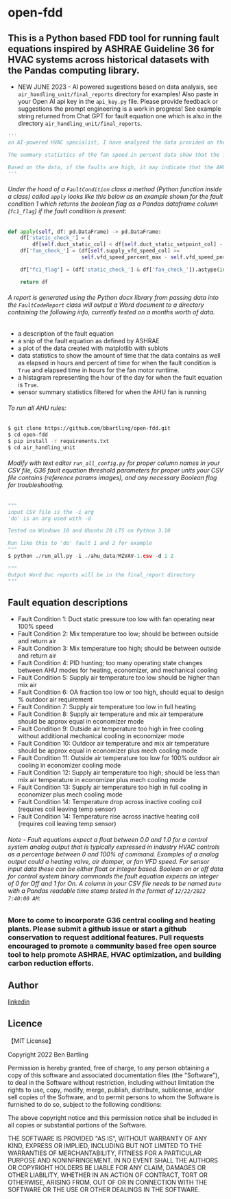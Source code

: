 # open-fdd

## This is a Python based FDD tool for running fault equations inspired by ASHRAE Guideline 36 for HVAC systems across historical datasets with the Pandas computing library.

* NEW JUNE 2023 - AI powered sugestions based on data analysis, see `air_handling_unit/final_reports` directory for examples! Also paste in your Open AI api key in the `api_key.py` file. Please provide feedback or suggestions the prompt engineering is a work in progress! See example string returned from Chat GPT for fault equation one which is also in the directory `air_handling_unit/final_reports`.

```python
'''
an AI-powered HVAC specialist, I have analyzed the data provided on the air handling unit (AHU) supply fan and duct static pressure. The AHU operates by controlling the speed of the supply fan to maintain a set duct static pressure. The dataset shows that the AHU has been operating for a total of 322 days, with a total of 7727.98 hours of data. The fault detection dataset shows that the fault occurs when the fan is running near 100 percent speed and the duct static pressure in the duct system is not meeting setpoint. 

The summary statistics of the fan speed in percent data show that the fan speed ranges from 62% to 100%, with an average of 71.67%. The summary statistics of the duct static pressure in engineering units show that the duct static pressure ranges from -0.01 to 0.12, with an average of 0.05. The summary statistics of the duct static pressure setpoint in engineering units show that the setpoint is constant at 0.04.

Based on the data, if the faults are high, it may indicate that the AHU has mechanical issues and is not meeting the duct static pressure setpoint. On the other hand, if the faults are low, it suggests that the AHU is operating fine and meeting the duct static pressure requirements. If the total hours of operation are approximately equal to the hours of motor runtime, it may be recommended to schedule the AHU fan to save electrical energy consumption. Additionally, if the duct static setpoint is not changing, it may be recommended to reset the duct static pressure to save electrical energy from the fan motor consumption. Overall, analyzing the data allows us to identify usage patterns in how the AHU operates over time and any potential mechanical issues.
'''
```


###### Under the hood of a `FaultCondition` class a method (Python function inside a class) called `apply` looks like this below as an example shown for the fault condition 1 which returns the boolean flag as a Pandas dataframe column (`fc1_flag`) if the fault condition is present:
```python
def apply(self, df: pd.DataFrame) -> pd.DataFrame:
    df['static_check_'] = (
        df[self.duct_static_col] < df[self.duct_static_setpoint_col] - self.duct_static_inches_err_thres)
    df['fan_check_'] = (df[self.supply_vfd_speed_col] >=
                        self.vfd_speed_percent_max - self.vfd_speed_percent_err_thres)

    df["fc1_flag"] = (df['static_check_'] & df['fan_check_']).astype(int)

    return df
```
	
###### A report is generated using the Python docx library from passing data into the `FaultCodeReport` class will output a Word document to a directory containing the following info, currently tested on a months worth of data.
* a description of the fault equation
* a snip of the fault equation as defined by ASHRAE
* a plot of the data created with matplotlib with sublots
* data statistics to show the amount of time that the data contains as well as elapsed in hours and percent of time for when the fault condition is `True` and elapsed time in hours for the fan motor runtime.
* a histagram representing the hour of the day for when the fault equation is `True`.
* sensor summary statistics filtered for when the AHU fan is running


###### To run all AHU rules:
```bash
$ git clone https://github.com/bbartling/open-fdd.git
$ cd open-fdd
$ pip install -r requirements.txt
$ cd air_handling_unit
```

###### Modify with text editor `run_all_config.py` for proper column names in your CSV file, G36 fault equation threshold parameters for proper units your CSV file contains (reference params images), and any necessary Boolean flag for troubleshooting.
```python
"""
input CSV file is the -i arg
'do' is an arg used with -d

Tested on Windows 10 and Ubuntu 20 LTS on Python 3.10

Run like this to 'do' fault 1 and 2 for example
"""
$ python ./run_all.py -i ./ahu_data/MZVAV-1.csv -d 1 2

"""
Output Word Doc reports will be in the final_report directory
"""
```

## Fault equation descriptions
* Fault Condition 1: Duct static pressure too low with fan operating near 100% speed
* Fault Condition 2: Mix temperature too low; should be between outside and return air
* Fault Condition 3: Mix temperature too high; should be between outside and return air
* Fault Condition 4: PID hunting; too many operating state changes between AHU modes for heating, economizer, and mechanical cooling
* Fault Condition 5: Supply air temperature too low should be higher than mix air
* Fault Condition 6: OA fraction too low or too high, should equal to design % outdoor air requirement
* Fault Condition 7: Supply air temperature too low in full heating
* Fault Condition 8: Supply air temperature and mix air temperature should be approx equal in economizer mode
* Fault Condition 9: Outside air temperature too high in free cooling without additional mechanical cooling in economizer mode
* Fault Condition 10: Outdoor air temperature and mix air temperature should be approx equal in economizer plus mech cooling mode
* Fault Condition 11: Outside air temperature too low for 100% outdoor air cooling in economizer cooling mode
* Fault Condition 12: Supply air temperature too high; should be less than mix air temperature in economizer plus mech cooling mode
* Fault Condition 13: Supply air temperature too high in full cooling in economizer plus mech cooling mode
* Fault Condition 14: Temperature drop across inactive cooling coil (requires coil leaving temp sensor)
* Fault Condition 14: Temperature rise across inactive heating coil (requires coil leaving temp sensor)

###### Note - Fault equations expect a float between 0.0 and 1.0 for a control system analog output that is typically expressed in industry HVAC controls as a percentage between 0 and 100% of command. Examples of a analog output could a heating valve, air damper, or fan VFD speed. For sensor input data these can be either float or integer based. Boolean on or off data for control system binary commands the fault equation expects an integer of 0 for Off and 1 for On. A column in your CSV file needs to be named `Date` with a Pandas readable time stamp tested in the format of `12/22/2022  7:40:00 AM`:

### More to come to incorporate G36 central cooling and heating plants. Please submit a github issue or start a github conservation to request additional features. Pull requests encouraged to promote a community based free open source tool to help promote ASHRAE, HVAC optimization, and building carbon reduction efforts.

## Author

[linkedin](https://www.linkedin.com/in/ben-bartling-510a0961/)

## Licence

【MIT License】

Copyright 2022 Ben Bartling

Permission is hereby granted, free of charge, to any person obtaining a copy of this software and associated documentation files (the "Software"), to deal in the Software without restriction, including without limitation the rights to use, copy, modify, merge, publish, distribute, sublicense, and/or sell copies of the Software, and to permit persons to whom the Software is furnished to do so, subject to the following conditions:

The above copyright notice and this permission notice shall be included in all copies or substantial portions of the Software.

THE SOFTWARE IS PROVIDED "AS IS", WITHOUT WARRANTY OF ANY KIND, EXPRESS OR IMPLIED, INCLUDING BUT NOT LIMITED TO THE WARRANTIES OF MERCHANTABILITY, FITNESS FOR A PARTICULAR PURPOSE AND NONINFRINGEMENT. IN NO EVENT SHALL THE AUTHORS OR COPYRIGHT HOLDERS BE LIABLE FOR ANY CLAIM, DAMAGES OR OTHER LIABILITY, WHETHER IN AN ACTION OF CONTRACT, TORT OR OTHERWISE, ARISING FROM, OUT OF OR IN CONNECTION WITH THE SOFTWARE OR THE USE OR OTHER DEALINGS IN THE SOFTWARE.
